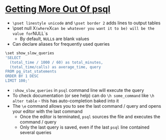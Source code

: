 # [Getting More Out Of psql](http://www.craigkerstiens.com/2013/02/21/more-out-of-psql/)

* `\pset linestyle unicode` and `\pset border 2` adds lines to output tables
* \pset null X` (where `X` can be whatever you want it to be) will be the value for `NULL`s
  * By default, `NULL`s are blank values
* Can declare aliases for frequently used queries

```bash
\set show_slow_queries 
'SELECT 
  (total_time / 1000 / 60) as total_minutes, 
  (total_time/calls) as average_time, query 
FROM pg_stat_statements 
ORDER BY 1 DESC 
LIMIT 100;'
```

* `:show_slow_queries` in `psql` command line will execute the query
* To check documentation (or see help) can do `\h some_command` like `\h alter table` - this has auto-completion baked into it
* The `\e` command allows you to see the last command / query and opens your editor with the last command
  * Once the editor is terminated, `psql` sources the file and executes the command / query
  * Only the last query is saved, even if the last `psql` line contained several queries
